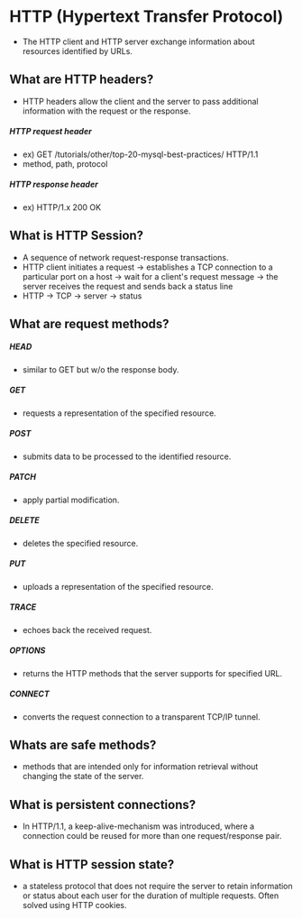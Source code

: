 # HTTP (Hypertext Transfer Protocol)
- The HTTP client and HTTP server exchange information about resources identified by URLs.

## What are HTTP headers?
- HTTP headers allow the client and the server to pass additional information with the request or the response.

##### HTTP request header
- ex) GET /tutorials/other/top-20-mysql-best-practices/ HTTP/1.1
- method, path, protocol

##### HTTP response header
- ex) HTTP/1.x 200 OK

## What is HTTP Session?
- A sequence of network request-response transactions.
- HTTP client initiates a request -> establishes a TCP connection to a particular port on a host -> wait for a client's request message -> the server receives the request and sends back a status line
- HTTP -> TCP -> server -> status

## What are request methods?
##### HEAD
- similar to GET but w/o the response body.

##### GET
- requests a representation of the specified resource.

##### POST
- submits data to be processed to the identified resource.

##### PATCH
- apply partial modification.

##### DELETE
- deletes the specified resource.

##### PUT
- uploads a representation of the specified resource.

##### TRACE
- echoes back the received request.

##### OPTIONS
- returns the HTTP methods that the server supports for specified URL.

##### CONNECT
- converts the request connection to a transparent TCP/IP tunnel.

## Whats are safe methods?
- methods that are intended only for information retrieval without changing the state of the server.

## What is persistent connections?
- In HTTP/1.1, a keep-alive-mechanism was introduced, where a connection could be reused for more than one request/response pair.

## What is HTTP session state?
- a stateless protocol that does not require the server to retain information or status about each user for the duration of multiple requests. Often solved using HTTP cookies.

